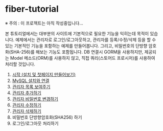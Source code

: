 # fiber-tutorial

※ 주의 : 이 프로젝트는 아직 작성중입니다...

본 튜토리얼에서는 대부분의 사이트에 기본적으로 필요한 기능을 익히는데 목적이 있습니다. 
예제에서는 관리자로 로그인/로그아웃하고, 관리자를 등록/수정/삭제 등을 할 수 있는 기본적인 기능을 포함하는 예제를 만들어봅니다. 
그리고, 비밀번호의 단방향 암호화(SHA-256)를 해보는 기능도 포함됩니다. 
DB 연결시 GORM을 사용하지만, 제공되는 Model 메소드(ORM)를 사용하지 않고, 직접 쿼리(스토어드 프로시저)를 사용하여 처리할 것입니다.

1. [시작 (설치 및 첫페이지 만들어보기)](docs/TUTORIAL01.md)
2. [MySQL 설치와 연결](docs/TUTORIAL02.md)
3. [관리자 목록 보여주기](docs/TUTORIAL03.md)
4. [관리자 추가하기](docs/TUTORIAL04.md)
5. [관리자 비밀번호 변경하기](docs/TUTORIAL05.md)
6. [관리자 수정하기](docs/TUTORIAL06.md)
7. [관리자 삭제하기](docs/TUTORIAL07.md)
8. 비밀번호 단방향암호화(SHA256) 하기
9. 로그인/로그아웃 처리하기
